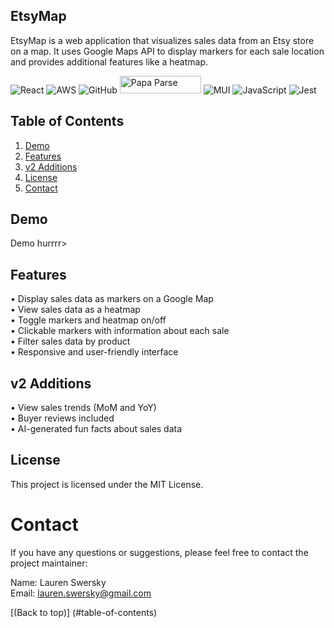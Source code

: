 ## EtsyMap

EtsyMap is a web application that visualizes sales data from an Etsy store on a map. It uses Google Maps API to display markers for each sale location and provides additional features like a heatmap.

![React](https://img.shields.io/badge/react-%2320232a.svg?style=for-the-badge&logo=react&logoColor=%2361DAFB) ![AWS](https://img.shields.io/badge/AWS-%23FF9900.svg?style=for-the-badge&logo=amazon-aws&logoColor=white) ![GitHub](https://img.shields.io/badge/github-%23121011.svg?style=for-the-badge&logo=github&logoColor=white) <img src="https://blog.donazzon.com/wp-content/uploads/2020/06/image-12.png" alt="Papa Parse" style="height: 28px; width: 130px;"/> ![MUI](https://img.shields.io/badge/MUI-%230081CB.svg?style=for-the-badge&logo=mui&logoColor=white) ![JavaScript](https://img.shields.io/badge/javascript-%23323330.svg?style=for-the-badge&logo=javascript&logoColor=%23F7DF1E) ![Jest](https://img.shields.io/badge/-jest-%23C21325?style=for-the-badge&logo=jest&logoColor=white) 


## Table of Contents

1. [Demo](#demo)<br />
2. [Features](#features) <br />
3. [v2 Additions](#v2-additions) <br />
4. [License](#license) <br /> 
5. [Contact](#contact)
 
## Demo

Demo hurrrr>

## Features

• Display sales data as markers on a Google Map <br />
• View sales data as a heatmap <br />
• Toggle markers and heatmap on/off<br />
• Clickable markers with information about each sale<br />
• Filter sales data by product<br />
• Responsive and user-friendly interface<br />

## v2 Additions

• View sales trends (MoM and YoY)<br />
• Buyer reviews included<br />
• AI-generated fun facts about sales data<br />

## License

This project is licensed under the MIT License.

# Contact

If you have any questions or suggestions, please feel free to contact the project maintainer:

Name: Lauren Swersky<br />
Email: lauren.swersky@gmail.com

[(Back to top)] (#table-of-contents)
